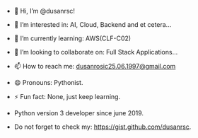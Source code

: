 - 👋 Hi, I’m @dusanrsc!
- 👀 I’m interested in: AI, Cloud, Backend and et cetera...
- 🌱 I’m currently learning: AWS(CLF-C02)
- 💞️ I’m looking to collaborate on: Full Stack Applications...
- 📫 How to reach me: dusanrosic25.06.1997@gmail.com
- 😄 Pronouns: Pythonist.
- ⚡ Fun fact: None, just keep learning.

- Python version 3 developer since june 2019.
- Do not forget to check my: https://gist.github.com/dusanrsc.

<!---
dusanrsc/dusanrsc is a ✨ special ✨ repository because its `README.md` (this file) appears on your GitHub profile.
You can click the Preview link to take a look at your changes.
--->
